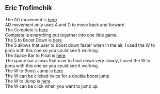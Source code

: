 ## Eric Trofimchik

The AD movement is [here](https://eric4255.github.io/FirstGit/unity/AD) <br>
AD movement only uses A and D to move back and forward. <br>
The Complete is [here](https://eric4255.github.io/FirstGit/unity/Complete) <br>
Complete is everything put together into one little game. <br>
The S to Boost Down is [here](https://eric4255.github.io/FirstGit/unity/SBD) <br>
The S allows that user to boost down faster when in the air, I used the W to jump with this one so you could see it working. <br>
The Space Bar to Float is [here](https://eric4255.github.io/FirstGit/unity/SBF) <br>
The space bar allows that user to float down very slowly, I used the W to jump with this one so you could see it working. <br>
The W to Boost Jump is [here](https://eric4255.github.io/FirstGit/unity/WBJ) <br>
The W can be clicked twice for a double boost jump. <br>
The W to Jump is [here](https://eric4255.github.io/FirstGit/unity/WJ) <br>
The W can be click when you want to jump up.<br>
